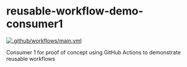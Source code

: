 # reusable-workflow-demo-consumer1

[![.github/workflows/main.yml](https://github.com/pappasam/reusable-workflow-demo-consumer1/actions/workflows/main.yml/badge.svg)](https://github.com/pappasam/reusable-workflow-demo-consumer1/actions/workflows/main.yml)

Consumer 1 for proof of concept using GitHub Actions to demonstrate reusable workflows

